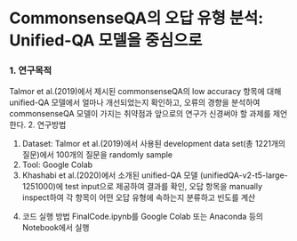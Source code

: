 # CommonsenseQA의 오답 유형 분석: Unified-QA 모델을 중심으로

### 1. 연구목적 
Talmor et al.(2019)에서 제시된 commonsenseQA의 low accuracy 항목에 대해 unified-QA 모델에서 얼마나 개선되었는지 확인하고, 오류의 경향을 분석하여 commonsenseQA 모델이 가지는 취약점과 앞으로의 연구가 신경써야 할 과제를 제언한다.
2. 연구방법
1) Dataset: Talmor et al.(2019)에서 사용된 development data set(총 1221개의 질문)에서 100개의 질문을 randomly sample
2) Tool: Google Colab
3) Khashabi et al.(2020)에서 소개된 unified-QA 모델 (unifiedQA-v2-t5-large-1251000)에 test input으로 제공하여 결과를 확인, 오답 항목을 manually inspect하여 각 항목이 어떤 오답 유형에 속하는지 분류하고 빈도를 계산
4. 코드 실행 방법
  FinalCode.ipynb를 Google Colab 또는 Anaconda 등의 Notebook에서 실행
